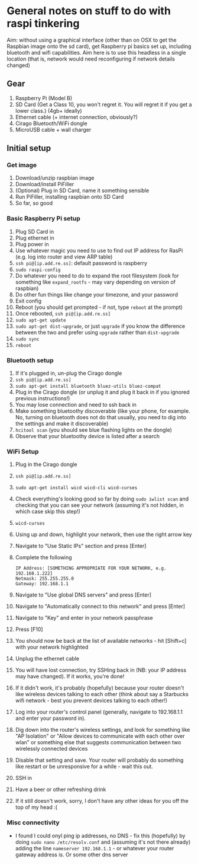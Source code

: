 # General notes on stuff to do with raspi tinkering

Aim: without using a graphical interface (other than on OSX to get the Raspbian image onto the sd card), get Raspberry pi basics set up, including bluetooth and wifi capabilities. Aim here is to use this headless in a single location (that is, network would need reconfiguring if network details changed)

## Gear

 1. Raspberry Pi (Model B)
 2. SD Card (Get a Class 10, you won't regret it. You will regret it if you get a lower class.) (4gb+ ideally)
 3. Ethernet cable (+ internet connection, obviously?)
 4. Cirago Bluetooth/WiFi dongle
 5. MicroUSB cable + wall charger

## Initial setup

### Get image

 1. Download/unzip raspbian image
 2. Download/install PiFiller
 3. (Optional) Plug in SD Card, name it something sensible
 4. Run PiFiller, installing raspbian onto SD Card
 5. So far, so good

### Basic Raspberry Pi setup

 1. Plug SD Card in
 2. Plug ethernet in
 3. Plug power in
 4. Use whatever magic you need to use to find out IP address for RasPi (e.g. log into router and view ARP table)
 5. `ssh pi@[ip.add.re.ss]`: default password is raspberry
 6. `sudo raspi-config`
 7. Do whatever you need to do to expand the root filesystem (look for something like `expand_rootfs` - may vary depending on version of raspbian)
 8. Do other fun things like change your timezone, and your password
 9. Exit config
 10. Reboot (you should get prompted - if not, type `reboot` at the prompt)
 11. Once rebooted, `ssh pi@[ip.add.re.ss]`
 12. `sudo apt-get update`
 13. `sudo apt-get dist-upgrade`, or just `upgrade` if you know the difference between the two and prefer using `upgrade` rather than `dist-upgrade`
 14. `sudo sync`
 15. `reboot`

### Bluetooth setup

 1. If it's plugged in, un-plug the Cirago dongle
 2. `ssh pi@[ip.add.re.ss]`
 3. `sudo apt-get install bluetooth bluez-utils bluez-compat`
 4. Plug in the Cirago dongle (or unplug it and plug it back in if you ignored previous instructions!)
 5. You may lose connection and need to ssh back in
 6. Make something bluetoothy discoverable (like your phone, for example. No, turning on bluetooth does not do that usually, you need to dig into the settings and make it discoverable)
 7. `hcitool scan` (you should see blue flashing lights on the dongle)
 8. Observe that your bluetoothy device is listed after a search

### WiFi Setup

 1. Plug in the Cirago dongle
 2. `ssh pi@[ip.add.re.ss]`
 3. `sudo apt-get install wicd wicd-cli wicd-curses`
 4. Check everything's looking good so far by doing `sudo iwlist scan` and checking that you can see your network (assuming it's not hidden, in which case skip this step!)
 5. `wicd-curses`
 6. Using up and down, highlight your network, then use the right arrow key
 7. Navigate to "Use Static IPs" section and press [Enter]
 8. Complete the following
 
    ```
    IP Address: [SOMETHING APPROPRIATE FOR YOUR NETWORK, e.g. 192.168.1.222]
    Netmask: 255.255.255.0
    Gateway: 192.168.1.1
    ```

 9. Navigate to "Use global DNS servers" and press [Enter]
 7. Navigate to "Automatically connect to this network" and press [Enter]
 8. Navigate to "Key" and enter in your network passphrase
 9. Press [F10]
 10. You should now be back at the list of available networks - hit [Shift+c] with your network highlighted
 11. Unplug the ethernet cable
 12. You will have lost connection, try SSHing back in (NB: your IP address may have changed). If it works, you're done!
 13. If it didn't work, it's probably (hopefully) because your router doesn't like wireless devices talking to each other (think about say a Starbucks wifi network - best you prevent devices talking to each other!)
 14. Log into your router's control panel (generally, navigate to 192.168.1.1 and enter your password in).
 15. Dig down into the router's wireless settings, and look for something like "AP Isolation" or "Allow devices to communicate with each other over wlan" or something else that suggests communication between two wirelessly connected devices
 16. Disable that setting and save. Your router will probably do something like restart or be unresponsive for a while - wait this out.
 17. SSH in
 18. Have a beer or other refreshing drink
 19. If it still doesn't work, sorry, I don't have any other ideas for you off the top of my head :(

### Misc connectivity

 - I found I could onyl ping ip addresses, no DNS - fix this (hopefully) by doing `sudo nano /etc/resolv.conf` and (assuming it's not there already) adding the line `nameserver 192.168.1.1` - or whatever your router gateway address is. Or some other dns server
